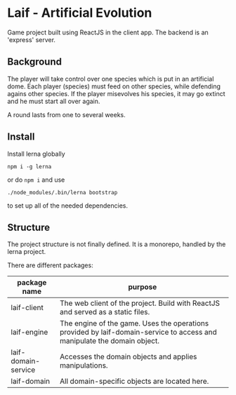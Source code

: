 # Laif - Artificial Evolution

Game project built using ReactJS in the client app. The backend is an 'express' server.

## Background

The player will take control over one species which is put in an artificial dome. Each player (species) must feed on other species, while defending
agains other species. If the player misevolves his species, it may go extinct and he must start all over again.

A round lasts from one to several weeks.

## Install

Install lerna globally

```
npm i -g lerna
```

or do `npm i` and use

```
./node_modules/.bin/lerna bootstrap
```

to set up all of the needed dependencies.

## Structure

The project structure is not finally defined. It is a monorepo, handled by the lerna project.

There are different packages:

package name | purpose
--- | ---
laif-client | The web client of the project. Build with ReactJS and served as a static files.
laif-engine | The engine of the game. Uses the operations provided by laif-domain-service to access and manipulate the domain object.
laif-domain-service | Accesses the domain objects and applies manipulations.
laif-domain | All domain-specific objects are located here.
